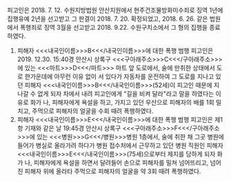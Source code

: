 피고인은 2018. 7. 12. 수원지방법원 안산지원에서 현주건조물방화미수죄로 징역 1년에 집행유예 2년을 선고받고 그 판결이 2018. 7. 20. 확정되었고, 2018. 6. 26. 같은 법원에서 폭행죄로 징역 3월을 선고받고 2018. 9.22. 수원구치소에서 그 형의 집행을 종료하였다.
1. 피해자 <<<내국인이름>>>B<<</내국인이름>>>에 대한 폭행 범행
피고인은 2019. 12.30. 15:40경 안산시 상록구 <<<구아래주소>>>C<<</구아래주소>>>에 있는 <<<마트>>>D<<</마트>>> 마트 앞 도로에서, 술에 만취한 상태에서 도로 한가운데에 아무런 이유 없이 서 있다가 자동차를 운전하여 그 도로를 지나고 있던 피해자 <<<내국인이름>>>B<<</내국인이름>>>(52세)이 피고인 때문에 지나갈 수 없게 되자 차에서 내려 피고인에게 "길을 비켜 달라"라고 말을 하였다는 이유로 화가 나, 피해자에게 욕설을 하고, 가지고 있던 우산으로 피해자의 배를 1회 밀치고, 주먹으로 피해자의 얼굴을 수회 때려 폭행하였다.
2. 피해자 <<<내국인이름>>>E<<</내국인이름>>>에 대한 폭행 범행
피고인은 제1항 기재와 같은 날 19:45경 안산시 상록구 <<<구아래주소>>>F<<</구아래주소>>>에 있는 <<<병원>>>G<<</병원>>>병원 1층에서, 술에 취한 채 그곳 병원에 들어가 병실로 올라가려 하다가 병원 접수처에서 근무하고 있던 병원 직원인 피해자 <<<내국인이름>>>E<<</내국인이름>>>(75세)으로부터 제지를 당하게 되자 화가 나, 피해자에게 욕설을 하면서 달려들어 손으로 피해자를 밀쳐 넘어뜨리고, 넘어진 피해자 위에 올라타 주먹으로 피해자의 얼굴을 약 3회 때려 폭행하였다.